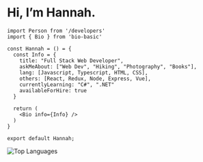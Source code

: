 #  Hi, I’m Hannah.

```
import Person from '/developers'
import { Bio } from 'bio-basic'

const Hannah = () = {
  const Info = {
    title: "Full Stack Web Developer",
    askMeAbout: ["Web Dev", "Hiking", "Photography", "Books"],
    lang: [Javascript, Typescript, HTML, CSS],
    others: [React, Redux, Node, Express, Vue],
    currentlyLearning: "C#", ".NET"
    availableForHire: true
  }
 
  return (
    <Bio info={Info} />
  )
}

export default Hannah;
```

![Top Languages](https://github-readme-stats.vercel.app/api/top-langs/?username=hannahnmcdonald&layout=compact&theme=gotham&langs_count=7)
  







